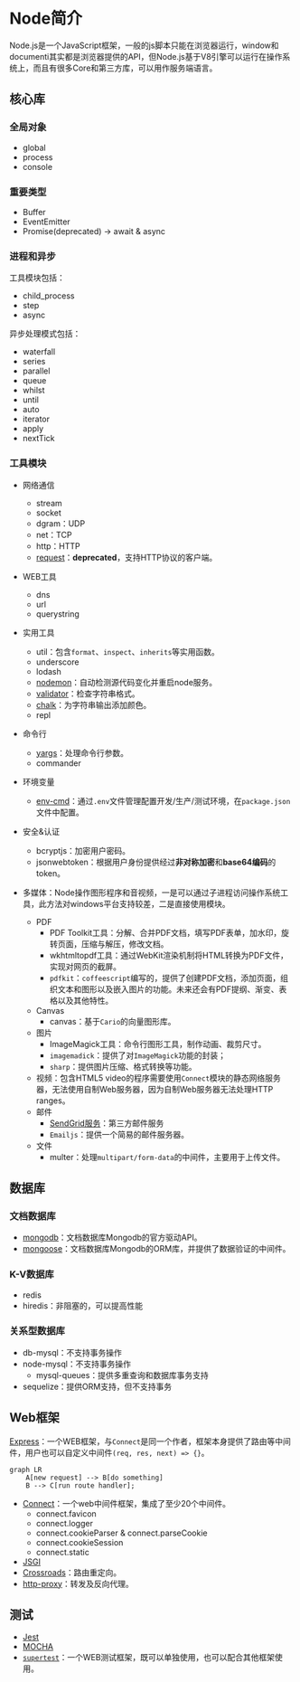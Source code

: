# Node简介

Node.js是一个JavaScript框架，一般的js脚本只能在浏览器运行，window和documenti其实都是浏览器提供的API，但Node.js基于V8引擎可以运行在操作系统上，而且有很多Core和第三方库，可以用作服务端语言。


## 核心库
### 全局对象
- global
- process
- console

### 重要类型
- Buffer
- EventEmitter
- Promise(deprecated) -> await & async

### 进程和异步
工具模块包括：
- child_process
- step
- async

异步处理模式包括：
- waterfall
- series
- parallel
- queue
- whilst
- until
- auto
- iterator
- apply
- nextTick

### 工具模块
- 网络通信
  - stream
  - socket
  - dgram：UDP
  - net：TCP
  - http：HTTP
  - [request](https://www.npmjs.com/package/request)：**deprecated**，支持HTTP协议的客户端。

- WEB工具
  - dns
  - url
  - querystring

- 实用工具
  - util：包含`format`、`inspect`、`inherits`等实用函数。
  - underscore
  - lodash
  - [nodemon](https://www.npmjs.com/package/nodemon)：自动检测源代码变化并重启node服务。
  - [validator](https://www.npmjs.com/package/validator)：检查字符串格式。
  - [chalk](https://www.npmjs.com/package/chalk)：为字符串输出添加颜色。
  - repl
  
- 命令行
  - [yargs](https://www.npmjs.com/package/yargs)：处理命令行参数。
  - commander

- 环境变量
  - [env-cmd](https://www.npmjs.com/package/env-cmd)：通过`.env`文件管理配置开发/生产/测试环境，在`package.json`文件中配置。

- 安全&认证
  - bcryptjs：加密用户密码。
  - jsonwebtoken：根据用户身份提供经过**非对称加密**和**base64编码**的token。


- 多媒体：Node操作图形程序和音视频，一是可以通过子进程访问操作系统工具，此方法对windows平台支持较差，二是直接使用模块。
  - PDF
    - PDF Toolkit工具：分解、合并PDF文档，填写PDF表单，加水印，旋转页面，压缩与解压，修改文档。
    - wkhtmltopdf工具：通过WebKit渲染机制将HTML转换为PDF文件，实现对网页的截屏。
    - `pdfkit`：`coffeescript`编写的，提供了创建PDF文档，添加页面，组织文本和图形以及嵌入图片的功能。未来还会有PDF提纲、渐变、表格以及其他特性。
  - Canvas
    - canvas：基于`Cario`的向量图形库。
  - 图片
    - ImageMagick工具：命令行图形工具，制作动画、裁剪尺寸。
    - `imagemadick`：提供了对`ImageMagick`功能的封装；
    - `sharp`：提供图片压缩、格式转换等功能。
  - 视频：包含HTML5 video的程序需要使用`Connect`模块的静态网络服务器，无法使用自制Web服务器，因为自制Web服务器无法处理HTTP ranges。
  - 邮件
    - [SendGrid服务](htt[s://www.sendgrid.com])：第三方邮件服务
    - `Emailjs`：提供一个简易的邮件服务器。
  - 文件
    - multer：处理`multipart/form-data`的中间件，主要用于上传文件。



## 数据库
### 文档数据库
- [mongodb](https://mongodb.github.io/node-mongodb-native/)：文档数据库Mongodb的官方驱动API。
- [mongoose](https://mongoosejs.com/)：文档数据库Mongodb的ORM库，并提供了数据验证的中间件。

### K-V数据库
- redis
- hiredis：非阻塞的，可以提高性能

### 关系型数据库
- db-mysql：不支持事务操作
- node-mysql：不支持事务操作
    - mysql-queues：提供多重查询和数据库事务支持
- sequelize：提供ORM支持，但不支持事务



## Web框架
[Express](./Express.md)：一个WEB框架，与`Connect`是同一个作者，框架本身提供了路由等中间件，用户也可以自定义中间件`(req, res, next) => {}`。

```mermaid
graph LR
    A[new request] --> B[do something]
    B --> C[run route handler];
```

- [Connect](https://github.com/senchalabs/connect)：一个web中间件框架，集成了至少20个中间件。
  - connect.favicon
  - connect.logger
  - connect.cookieParser & connect.parseCookie
  - connect.cookieSession
  - connect.static
- [JSGI](http://wiki.commonjs.org/wiki/JSGI)
- [Crossroads](https://millermedeiros.github.io/crossroads.js/)：路由重定向。
- [http-proxy](https://www.npmjs.com/package/http-proxy)：转发及反向代理。



## 测试
- [Jest](https://jestjs.io)
- [MOCHA](https://mochajs.org)
- [`supertest`](https://www.npmjs.com/package/supertest)：一个WEB测试框架，既可以单独使用，也可以配合其他框架使用。

